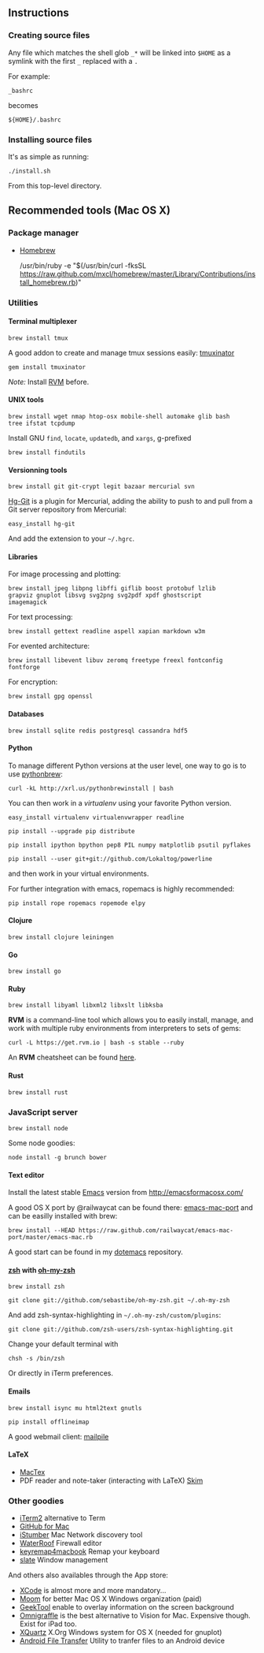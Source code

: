 ## Instructions
### Creating source files

Any file which matches the shell glob `_*` will be linked into `$HOME`
as a symlink with the first `_` replaced with a `.`

For example:

    _bashrc

becomes

    ${HOME}/.bashrc

### Installing source files

It's as simple as running:

    ./install.sh

From this top-level directory.

## Recommended tools (Mac OS X)

### Package manager

* [Homebrew](http://mxcl.github.com/homebrew/)

    /usr/bin/ruby -e "$(/usr/bin/curl -fksSL https://raw.github.com/mxcl/homebrew/master/Library/Contributions/install_homebrew.rb)"

### Utilities

#### Terminal multiplexer

    brew install tmux

A good addon to create and manage tmux sessions easily: [tmuxinator](https://github.com/aziz/tmuxinator)

    gem install tmuxinator

_Note:_ Install [RVM](#ruby) before.

#### UNIX tools

    brew install wget nmap htop-osx mobile-shell automake glib bash
    tree ifstat tcpdump

Install GNU `find`, `locate`, `updatedb`, and `xargs`, g-prefixed

    brew install findutils

#### Versionning tools

    brew install git git-crypt legit bazaar mercurial svn

[Hg-Git](http://hg-git.github.io/) is a plugin for Mercurial, adding
the ability to push to and pull from a Git server repository from
Mercurial:

    easy_install hg-git

And add the extension to your `~/.hgrc`.

#### Libraries

For image processing and plotting:

    brew install jpeg libpng libffi giflib boost protobuf lzlib
    grapviz gnuplot libsvg svg2png svg2pdf xpdf ghostscript
    imagemagick

For text processing:

    brew install gettext readline aspell xapian markdown w3m

For evented architecture:

    brew install libevent libuv zeromq freetype freexl fontconfig
    fontforge

For encryption:

    brew install gpg openssl

#### Databases

    brew install sqlite redis postgresql cassandra hdf5

#### Python

To manage different Python versions at the user level, one way to go is to use
[pythonbrew](https://github.com/utahta/pythonbrew):

    curl -kL http://xrl.us/pythonbrewinstall | bash

You can then work in a *virtualenv* using your favorite Python version.

    easy_install virtualenv virtualenvwrapper readline

    pip install --upgrade pip distribute

    pip install ipython bpython pep8 PIL numpy matplotlib psutil pyflakes

    pip install --user git+git://github.com/Lokaltog/powerline

and then work in your virtual environments.

For further integration with emacs, ropemacs is highly recommended:

    pip install rope ropemacs ropemode elpy

#### Clojure

    brew install clojure leiningen

#### Go

    brew install go

#### Ruby

    brew install libyaml libxml2 libxslt libksba

**RVM** is a command-line tool which allows you to easily install,
  manage, and work with multiple ruby environments from interpreters
  to sets of gems:

    curl -L https://get.rvm.io | bash -s stable --ruby

An **RVM** cheatsheet can be found [here](http://cheat.errtheblog.com/s/rvm).

#### Rust

    brew install rust

### JavaScript server

    brew install node

Some node goodies:

    node install -g brunch bower

#### Text editor

Install the latest stable [Emacs](http://www.gnu.org/software/emacs/)
version from http://emacsformacosx.com/

A good OS X port by @railwaycat can be found there:
[emacs-mac-port](https://github.com/railwaycat/emacs-mac-port) and can
be easilly installed with brew:

    brew install --HEAD https://raw.github.com/railwaycat/emacs-mac-port/master/emacs-mac.rb

A good start can be found in my [dotemacs](https://github.com/sebastibe/dotemacs) repository.

#### [zsh](http://www.zsh.org/) with [oh-my-zsh](https://github.com/robbyrussell/oh-my-zsh)

    brew install zsh

    git clone git://github.com/sebastibe/oh-my-zsh.git ~/.oh-my-zsh

And add zsh-syntax-highlighting in `~/.oh-my-zsh/custom/plugins`:

    git clone git://github.com/zsh-users/zsh-syntax-highlighting.git

Change your default terminal with

    chsh -s /bin/zsh

Or directly in iTerm preferences.

#### Emails

    brew install isync mu html2text gnutls

    pip install offlineimap

A good webmail client: [mailpile](http://mailpile.is/)

#### LaTeX

* [MacTex](http://www.tug.org/mactex/)
* PDF reader and note-taker (interacting with LaTeX)
  [Skim](http://skim-app.sourceforge.net/)

### Other goodies

* [iTerm2](www.iterm2.com) alternative to Term
* [GitHub for Mac](http://mac.github.com/)
* [iStumber](http://www.istumbler.net/) Mac Network discovery tool
* [WaterRoof](http://www.hanynet.com/waterroof/) Firewall editor
* [keyremap4macbook](https://pqrs.org/macosx/keyremap4macbook/) Remap
  your keyboard
* [slate](https://github.com/jigish/slate) Window management

And others also availables through the App store:

* [XCode](https://developer.apple.com/xcode/) is almost more and more
  mandatory...
* [Moom](http://manytricks.com/moom/) for better Mac OS X Windows
  organization (paid)
* [GeekTool](http://projects.tynsoe.org/en/geektool/) enable to
  overlay information on the screen background
* [Omnigraffle](http://www.omnigroup.com/products/omnigraffle/) is the
  best alternative to Vision for Mac. Expensive though. Exist for iPad
  too.
* [XQuartz](http://xquartz.macosforge.org/) X.Org Windows system for
  OS X (needed for gnuplot)
* [Android File Transfer](http://www.android.com/filetransfer/)
  Utility to tranfer files to an Android device
